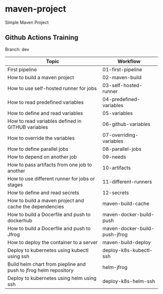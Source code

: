 # maven-project

Simple Maven Project

## Github Actions Training
Branch: dev

Topic|Workflow| 
|----|-----|
|First pipeline|01-first-pipeline|
|How to build a maven project|02-maven-build|
|How to use self-hosted runner for jobs|03-self-hosted-runner|
|How to read predefined variables|04-predefined-variables|
|How to define and read variables|05-variables|
|How to read variables defined in GITHUB variables|06-github-variables|
|How to override the variables|07-overriding-variables|
|How to define parallel jobs|08-parallel-jobs|
|How to depend on another job|09-needs|
|How to pass artifacts from one job to another|10-artifacts|
|How to use different runner for jobs or stages|11-different-runners|
|How to define and read secrets|12-secrets|
|How to build a maven project and cache the dependencies|maven-build-cache|
|How to build a Docerfile and push to dockerhub|maven-docker-build-push|
|How to build a Docerfile and push to Jfrog|maven-docker-build-push-jfrog|
|How to deploy the container to a server|maven-build-deploy|
|Deploy to kubernetes using kubectl using ssh|deploy-k8s-kubectl-ssh|
|Build helm chart from piepline and push to jfrog helm repository|helm-jfrog|
|Deploy to kubernetes using helm using ssh|deploy-k8s-helm-ssh|
